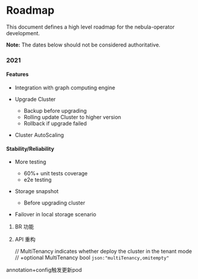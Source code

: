 # Roadmap

This document defines a high level roadmap for the nebula-operator development.

**Note:**
The dates below should not be considered authoritative.


### 2021

#### Features

- Integration with graph computing engine

- Upgrade Cluster
  - Backup before upgrading
  - Rolling update Cluster to higher version
  - Rollback if upgrade failed

- Cluster AutoScaling

#### Stability/Reliability

- More testing
  - 60%+ unit tests coverage
  - e2e testing

- Storage snapshot
  - Before upgrading cluster
  
- Failover in local storage scenario


1. BR 功能
2. API 重构

	// MultiTenancy indicates whether deploy the cluster in the tenant mode
	// +optional
	MultiTenancy bool `json:"multiTenancy,omitempty"`
	
annotation+config触发更新pod	
	